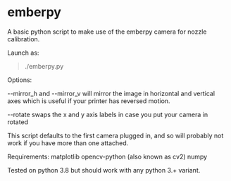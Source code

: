 # emberpy

A basic python script to make use of the emberpy camera for nozzle calibration.

Launch as:

> ./emberpy.py

Options:

--mirror_h and --mirror_v will mirror the image in horizontal and vertical axes
which is useful if your printer has reversed motion.

--rotate swaps the x and y axis labels in case you put your camera in rotated

This script defaults to the first camera plugged in, and so will probably not
work if you have more than one attached.

Requirements:
matplotlib
opencv-python (also known as cv2)
numpy


Tested on python 3.8 but should work with any python 3.+ variant.
